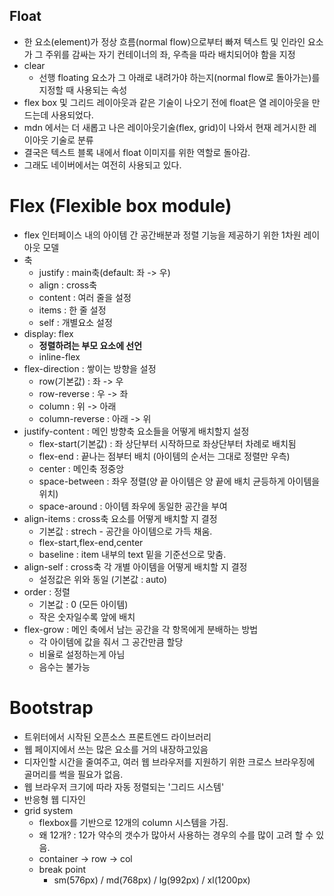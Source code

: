 ## Float

* 한 요소(element)가 정상 흐름(normal flow)으로부터 빠져 텍스트 및 인라인 요소가 그 주위를 감싸는 자기 컨테이너의 좌, 우측을 따라 배치되어야 함을 지정
* clear
  * 선행 floating 요소가 그 아래로 내려가야 하는지(normal flow로 돌아가는)를 지정할 때 사용되는 속성
* flex box 및 그리드 레이아웃과 같은 기술이 나오기 전에 float은 열 레이아웃을 만드는데 사용되었다.
* mdn 에서는 더 새롭고 나은 레이아웃기술(flex, grid)이 나와서 현재 레거시한 레이아웃 기술로 분류
* 결국은 텍스트 블록 내에서 float 이미지를 위한 역할로 돌아감.
* 그래도 네이버에서는 여전히 사용되고 있다. 



# Flex (Flexible box module)

* flex 인터페이스 내의 아이템 간 공간배분과 정렬 기능을 제공하기 위한 1차원 레이아웃 모델
* 축
  * justify : main축(default: 좌 -> 우)
  * align : cross축
  * content : 여러 줄을 설정
  * items : 한 줄 설정
  * self : 개별요소 설정
* display: flex
  * **정렬하려는 부모 요소에 선언** 
  * inline-flex
* flex-direction : 쌓이는 방향을 설정 
  * row(기본값) : 좌 -> 우
  * row-reverse : 우 -> 좌
  * column : 위 -> 아래
  * column-reverse : 아래 -> 위
* justify-content : 메인 방향축 요소들을 어떻게 배치할지 설정
  * flex-start(기본값) : 좌 상단부터 시작하므로 좌상단부터 차례로 배치됨
  * flex-end : 끝나는 점부터 배치 (아이템의 순서는 그대로 정렬만 우측)
  * center : 메인축 정중앙
  * space-between : 좌우 정렬(양 끝 아이템은 양 끝에 배치 균등하게 아이템을 위치)
  * space-around : 아이템 좌우에 동일한 공간을 부여 
* align-items : cross축 요소를 어떻게 배치할 지 결정
  * 기본값 : strech - 공간을 아이템으로 가득 채움.
  * flex-start,flex-end,center
  * baseline : item 내부의 text 밑을 기준선으로 맞춤.
* align-self : cross축 각 개별 아이템을 어떻게 배치할 지 결정
  * 설정값은 위와 동일 (기본값 : auto)
* order : 정렬
  	* 기본값 : 0 (모든 아이템)
  	* 작은 숫자일수록 앞에 배치 
 * flex-grow : 메인 축에서 남는 공간을 각 항목에게 분배하는 방법
   	* 각 아이템에 값을 줘서 그 공간만큼 할당
   	* 비율로 설정하는게 아님
   	* 음수는 불가능





# Bootstrap

* 트위터에서 시작된 오픈소스 프론트엔드 라이브러리 
* 웹 페이지에서 쓰는 많은 요소를 거의 내장하고있음
* 디자인할 시간을 줄여주고, 여러 웹 브라우저를 지원하기 위한 크로스 브라우징에 골머리를 썩을 필요가 없음.
* 웹 브라우저 크기에 따라 자동 정렬되는 '그리드 시스템'
* 반응형 웹 디자인
* grid system
  * flexbox를 기반으로 12개의 column 시스템을 가짐.
  * 왜 12개? : 12가 약수의 갯수가 많아서 사용하는 경우의 수를 많이 고려 할 수 있음. 
  * container -> row -> col
  * break point
    * sm(576px) / md(768px) / lg(992px) / xl(1200px)